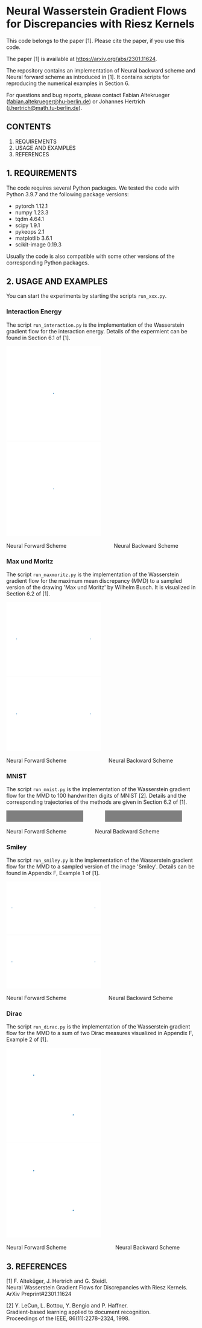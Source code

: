 # Neural Wasserstein Gradient Flows for Discrepancies with Riesz Kernels

This code belongs to the paper [1]. Please cite the paper, if you use this code.

The paper [1] is available at https://arxiv.org/abs/2301.11624.

The repository contains an implementation of Neural backward scheme and Neural forward scheme as introduced in [1]. It contains scripts for reproducing the numerical examples in Section 6.

For questions and bug reports, please contact Fabian Altekrueger (fabian.altekrueger@hu-berlin.de) or Johannes Hertrich (j.hertrich@math.tu-berlin.de).

## CONTENTS

1. REQUIREMENTS  
2. USAGE AND EXAMPLES
3. REFERENCES

## 1. REQUIREMENTS

The code requires several Python packages. We tested the code with Python 3.9.7 and the following package versions:

- pytorch 1.12.1
- numpy 1.23.3
- tqdm 4.64.1
- scipy 1.9.1
- pykeops 2.1
- matplotlib 3.6.1
- scikit-image 0.19.3

Usually the code is also compatible with some other versions of the corresponding Python packages.

## 2. USAGE AND EXAMPLES

You can start the experiments by starting the scripts `run_xxx.py`.


### Interaction Energy

The script `run_interaction.py` is the implementation of the Wasserstein gradient flow for the interaction energy. Details of the expermient can be found in Section 6.1 of [1].


<img src="https://github.com/FabianAltekrueger/NeuralWassersteinGradientFlows/blob/main/animations/NeuralForwardScheme_interaction.gif" width="250" /> &emsp; &emsp; &emsp;    <img src="https://github.com/FabianAltekrueger/NeuralWassersteinGradientFlows/blob/main/animations/NeuralForwardScheme_interaction.gif" width="250" /> 

Neural Forward Scheme  &emsp; &emsp; &emsp; &emsp; &emsp; &emsp; &emsp;Neural Backward Scheme

### Max und Moritz

The script `run_maxmoritz.py` is the implementation of the Wasserstein gradient flow for the maximum mean discrepancy (MMD) to a sampled version of the drawing 'Max und Moritz' by Wilhelm Busch. It is visualized in Section 6.2 of [1]. 

<img src="https://github.com/FabianAltekrueger/NeuralWassersteinGradientFlows/blob/main/animations/NeuralForwardScheme_MaxMoritz.gif" width="250"/> &emsp; &emsp;   <img src="https://github.com/FabianAltekrueger/NeuralWassersteinGradientFlows/blob/main/animations/NeuralBackwardScheme_MaxMoritz.gif" width="250" /> 

Neural Forward Scheme  &emsp; &emsp; &emsp; &emsp; &emsp; &emsp;  Neural Backward Scheme

### MNIST

The script `run_mnist.py` is the implementation of the Wasserstein gradient flow for the MMD to 100 handwritten digits of MNIST [2]. Details and the corresponding trajectories of the methods are given in Section 6.2 of [1].

![](https://github.com/FabianAltekrueger/NeuralWassersteinGradientFlows/blob/main/animations/NeuralForwardScheme_MNIST.gif)   &emsp; &emsp; &emsp; ![](https://github.com/FabianAltekrueger/NeuralWassersteinGradientFlows/blob/main/animations/NeuralBackwardScheme_MNIST.gif) 

Neural Forward Scheme  &emsp; &emsp; &emsp; &emsp;   Neural Backward Scheme

### Smiley

The script `run_smiley.py` is the implementation of the Wasserstein gradient flow for the MMD to a sampled version of the image 'Smiley'. Details can be found in Appendix F, Example 1 of [1]. 

<img src="https://github.com/FabianAltekrueger/NeuralWassersteinGradientFlows/blob/main/animations/NeuralForwardScheme_Smiley.gif" width="250" /> &emsp; &emsp;   <img src="https://github.com/FabianAltekrueger/NeuralWassersteinGradientFlows/blob/main/animations/NeuralBackwardScheme_smiley.gif" width="250" /> 

Neural Forward Scheme  &emsp; &emsp; &emsp; &emsp; &emsp; &emsp; Neural Backward Scheme


### Dirac

The script `run_dirac.py` is the implementation of the Wasserstein gradient flow for the MMD to a sum of two Dirac measures visualized in Appendix F, Example 2 of [1]. 

<img src="https://github.com/FabianAltekrueger/NeuralWassersteinGradientFlows/blob/main/animations/NeuralForwardScheme_Dirac.gif" width="250" /> &emsp; &emsp; &emsp;    <img src="https://github.com/FabianAltekrueger/NeuralWassersteinGradientFlows/blob/main/animations/NeuralBackwardScheme_Dirac.gif" width="250" /> 

Neural Forward Scheme  &emsp; &emsp; &emsp; &emsp; &emsp; &emsp;  &emsp; Neural Backward Scheme

## 3. REFERENCES

[1] F. Alteküger, J. Hertrich and G. Steidl.  
Neural Wasserstein Gradient Flows for Discrepancies with Riesz Kernels.   
ArXiv Preprint#2301.11624

[2] Y. LeCun, L. Bottou, Y. Bengio and P.  Haffner.  
Gradient-based learning applied to document recognition.  
Proceedings of the IEEE, 86(11):2278–2324, 1998.
